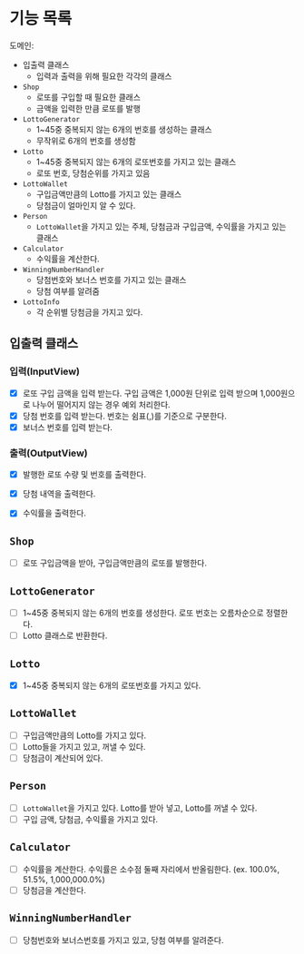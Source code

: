 # 기능 목록
도메인: 
- 입출력 클래스
  - 입력과 출력을 위해 필요한 각각의 클래스
- `Shop`
  - 로또를 구입할 때 필요한 클래스
  - 금액을 입력한 만큼 로또를 발행
- `LottoGenerator`
  - 1~45중 중복되지 않는 6개의 번호를 생성하는 클래스
  - 무작위로 6개의 번호를 생성함
- `Lotto`
  - 1~45중 중복되지 않는 6개의 로또번호를 가지고 있는 클래스
  - 로또 번호, 당첨순위를 가지고 있음
- `LottoWallet`
  - 구입금액만큼의 Lotto를 가지고 있는 클래스
  - 당첨금이 얼마인지 알 수 있다.
- `Person`
  - `LottoWallet`을 가지고 있는 주체, 당첨금과 구입금액, 수익률을 가지고 있는 클래스
- `Calculator`
  - 수익률을 계산한다.
- `WinningNumberHandler`
  - 당첨번호와 보너스 번호를 가지고 있는 클래스
  - 당첨 여부를 알려줌
- `LottoInfo`
  - 각 순위별 당첨금을 가지고 있다.

## 입출력 클래스
### 입력(InputView)
- [x] 로또 구입 금액을 입력 받는다. 구입 금액은 1,000원 단위로 입력 받으며 1,000원으로 나누어 떨어지지 않는 경우 예외 처리한다.
- [x] 당첨 번호를 입력 받는다. 번호는 쉼표(,)를 기준으로 구분한다.
- [x] 보너스 번호를 입력 받는다.

### 출력(OutputView)
- [x] 발행한 로또 수량 및 번호를 출력한다.
- [x] 당첨 내역을 출력한다.
- [x] 수익률을 출력한다.


## `Shop`
- [ ] 로또 구입금액을 받아, 구입금액만큼의 로또를 발행한다.

## `LottoGenerator`
- [ ] 1~45중 중복되지 않는 6개의 번호를 생성한다. 로또 번호는 오름차순으로 정렬한다.
- [ ] Lotto 클래스로 반환한다.

## `Lotto`
- [x] 1~45중 중복되지 않는 6개의 로또번호를 가지고 있다.

## `LottoWallet`
- [ ] 구입금액만큼의 Lotto를 가지고 있다.
- [ ] Lotto들을 가지고 있고, 꺼낼 수 있다.
- [ ] 당첨금이 계산되어 있다.

## `Person`
- [ ] `LottoWallet`을 가지고 있다. Lotto를 받아 넣고, Lotto를 꺼낼 수 있다.
- [ ] 구입 금액, 당첨금, 수익률을 가지고 있다.

## `Calculator`
- [ ] 수익률을 계산한다. 수익률은 소수점 둘째 자리에서 반올림한다. (ex. 100.0%, 51.5%, 1,000,000.0%)
- [ ] 당첨금을 계산한다.

## `WinningNumberHandler`
- [ ] 당첨번호와 보너스번호를 가지고 있고, 당첨 여부를 알려준다.